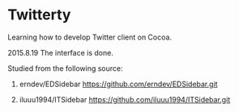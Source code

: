 # Twitterty
Learning how to develop Twitter client on Cocoa.

2015.8.19
The interface is done.

Studied from the following source:

1. erndev/EDSidebar
https://github.com/erndev/EDSidebar.git

2. iluuu1994/ITSidebar
https://github.com/iluuu1994/ITSidebar.git
